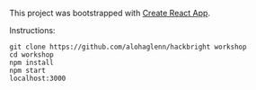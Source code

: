This project was bootstrapped with [Create React App](https://github.com/facebookincubator/create-react-app).

Instructions:
```
git clone https://github.com/alohaglenn/hackbright workshop
cd workshop
npm install
npm start
localhost:3000
```
